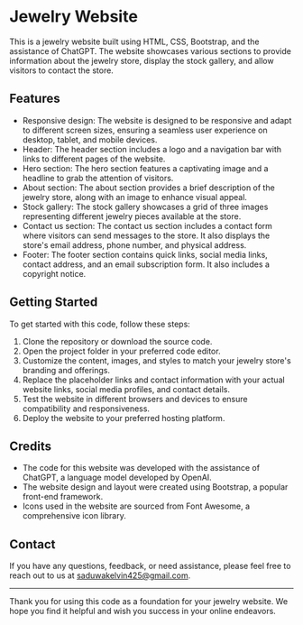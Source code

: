 # Jewelry Website

This is a jewelry website built using HTML, CSS, Bootstrap, and the assistance of ChatGPT. The website showcases various sections to provide information about the jewelry store, display the stock gallery, and allow visitors to contact the store.

## Features

- Responsive design: The website is designed to be responsive and adapt to different screen sizes, ensuring a seamless user experience on desktop, tablet, and mobile devices.
- Header: The header section includes a logo and a navigation bar with links to different pages of the website.
- Hero section: The hero section features a captivating image and a headline to grab the attention of visitors.
- About section: The about section provides a brief description of the jewelry store, along with an image to enhance visual appeal.
- Stock gallery: The stock gallery showcases a grid of three images representing different jewelry pieces available at the store.
- Contact us section: The contact us section includes a contact form where visitors can send messages to the store. It also displays the store's email address, phone number, and physical address.
- Footer: The footer section contains quick links, social media links, contact address, and an email subscription form. It also includes a copyright notice.

## Getting Started

To get started with this code, follow these steps:

1. Clone the repository or download the source code.
2. Open the project folder in your preferred code editor.
3. Customize the content, images, and styles to match your jewelry store's branding and offerings.
4. Replace the placeholder links and contact information with your actual website links, social media profiles, and contact details.
5. Test the website in different browsers and devices to ensure compatibility and responsiveness.
6. Deploy the website to your preferred hosting platform.

## Credits

- The code for this website was developed with the assistance of ChatGPT, a language model developed by OpenAI.
- The website design and layout were created using Bootstrap, a popular front-end framework.
- Icons used in the website are sourced from Font Awesome, a comprehensive icon library.


## Contact

If you have any questions, feedback, or need assistance, please feel free to reach out to us at saduwakelvin425@gmail.com.

---

Thank you for using this code as a foundation for your jewelry website. We hope you find it helpful and wish you success in your online endeavors.


